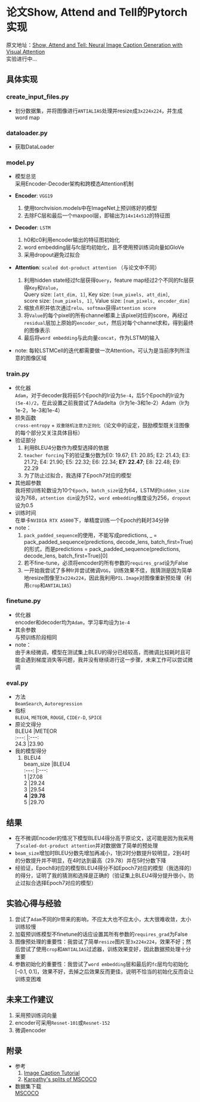 # 论文Show, Attend and Tell的Pytorch实现  
原文地址：[Show, Attend and Tell: Neural Image Caption
Generation with Visual Attention](https://arxiv.org/pdf/1502.03044v2.pdf)    
实验进行中...

## 具体实现  

### create_input_files.py  
- 划分数据集，并将图像进行``ANTIALIAS``处理并resize成``3x224x224``，并生成word map  
	
### dataloader.py  
- 获取DataLoader  

### model.py  
- 模型总览  
	采用Encoder-Decoder架构和跨模态Attention机制  

- **Encoder**: ``VGG19``  
	1. 使用torchvision.models中在ImageNet上预训练好的模型  
	2. 去除FC层和最后一个maxpool层，即输出为``14x14x512``的特征图  
  
- **Decoder**: ``LSTM``  
	1. h0和c0利用encoder输出的特征图初始化  
	2. word embedding层与fc层均初始化，且不使用预训练词向量如GloVe  
	3. 采用dropout避免过拟合  
  
- **Attention**: ``scaled dot-product attention``  （与论文中不同）
	1. 利用hidden state经过fc层获得``Query``，feature map经过2个不同的fc层获得``Key``和``Value``，  
	Query size: ``[att_dim, 1]``, Key size: ``[num_pixels, att_dim]``,   
	score size: ``[num_pixels, 1]``, Value size: ``[num_pixels, encoder_dim]``  
	2. 缩放点积并依次通过``relu``、``softmax``获得``attention score``  
	3. 将``Value``的每个pixel的所有channel都乘上该pixel对应的score，再经过``residual``层加上原始的``encoder_out``，然后对每个channel求和，得到最终的图像表示  
	4. 最后将``word embedding``与此向量``concat``，作为LSTM的输入  
  
- note:   每轮LSTMCell的迭代都需要做一次Attention，可认为是当前序列所注意的图像区域  

### train.py  
- 优化器  
	``Adam``，对于decoder我将前5个Epoch的lr设为``5e-4``，后5个Epoch的lr设为``(5e-4)/2``，在此设置之前我尝试了Adadelta（lr为1e-3和1e-2）Adam（lr为1e-2，1e-3和1e-4） 
- 损失函数  
	``cross-entropy`` + ``双重随机注意力正则化``（论文中的设定，鼓励模型既关注图像的每个部分又关注具体目标）
- 验证部分  
	1. 利用BLEU4分数作为模型选择的依据
	2. ``teacher forcing``下的验证集分数为E0: 19.67;   E1: 20.85;    E2: 21.43;    E3: 21.72;    E4: 21.90;    E5: 22.32;    E6: 22.34;    **E7: 22.47**;    E8: 22.48;    E9: 22.29  
	3. 为了防止过拟合，我选择了Epoch7对应的模型
- 其他超参数  
	我将预训练轮数设为10个``Epoch``，``batch_size``设为64，LSTM的``hidden_size``设为768，``attention dim``设为512，``word embedding``维度设为256，``dropout``设为0.5
- 训练时间  
	在单卡``NVIDIA RTX A5000``下，单精度训练一个Epoch约耗时34分钟
- note：  
	1. ``pack_padded_sequence``的使用，不能写成predictions, _ = pack_padded_sequence(predictions, decode_lens, batch_first=True)的形式，而是predictions = pack_padded_sequence(predictions, decode_lens, batch_first=True)[0]  
	2. 若不fine-tune，必须将encoder的所有参数的``requires_grad``设为False 
	3. 一开始我尝试了多种lr并尝试微调``VGG``，训练效果不佳，我猜测是因为简单地resize图像至``3x224x224``，因此我利用``PIL.Image``对图像重新预处理（利用``crop``和``ANTIALIAS``）  
### finetune.py  
- 优化器  
	encoder和decoder均为``Adam``，学习率均设为``1e-4``
- 其余参数  
	与预训练阶段相同  
- note：  
	由于未经微调，模型在测试集上BLEU的得分已经较高，而微调比较耗时且可能会遇到梯度消失等问题，我并没有继续进行这一步骤，未来工作可以尝试微调

### eval.py  
- 方法  
	``BeamSearch``, ``Autoregression``  
- 指标  
	``BLEU4``, ``METEOR``, ``ROUGE``, ``CIDEr-D``, ``SPICE``  
- 原论文得分  
	BLEU4	|METEOR  
	:---:	|:---:  
	24.3	|23.90  
- 我的模型得分  
	1. BLEU4  
		beam_size	|BLEU4  
		:---:		|:---:  
		1		|27.08  
		2		|29.24  
		3		|29.54  
		**4**		|**29.78**  
  		5		|29.70  
	
## 结果  
- 在不微调Encoder的情况下模型BLEU4得分高于原论文，这可能是因为我采用了``scaled-dot-product attention``并对数据做了简单的预处理  
- ``beam_size``增加时BLEU分数先增加再减小，1到2时分数提升较明显，2到4时的分数提升并不明显，在4时达到最高（29.78）并在5时分数下降  
- 经验证，Epoch8对应的模型BLEU4得分不如Epoch7对应的模型（我选择的）的得分，证明了我的猜测和选择是正确的（验证集上BLEU4得分提升很小，防止过拟合选择Epoch7对应的模型）

## 实验心得与经验  
1. 尝试了``Adam``不同的lr带来的影响，不应太大也不应太小，太大很难收敛，太小训练较慢  
2. 加载预训练模型不finetune的话应设置其所有参数的``requires_grad``为False  
3. 图像预处理的重要性：我尝试了简单``resize``图片至``3x224x224``，效果不好；然后尝试了使用``crop``和``ANTIALIAS``过滤器，训练效果变好，因此数据预处理十分重要  
4. 参数初始化的重要性：我尝试了``word embedding``层和最后的``fc``层均匀初始化[-0.1, 0.1]，效果不好，去掉之后效果反而更佳，说明不恰当的初始化反而会让训练变困难  

## 未来工作建议  
1. 采用预训练词向量  
2. encoder可采用``Resnet-101``或``Resnet-152``  
3. 微调encoder  

## 附录	
- 参考  
	1. [Image Caption Tutorial](https://github.com/sgrvinod/a-PyTorch-Tutorial-to-Image-Captioning)  
	2. [Karpathy's splits of MSCOCO](https://github.com/karpathy/neuraltalk2)  
- 数据集下载  
	[MSCOCO](https://cocodataset.org/#download) 
